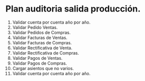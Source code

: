 # Plan auditoria salida producción.
1. Validar cuenta por cuenta año por año.
2. Validar Pedido Ventas.
3. Validar Pedidos de Compras.
4. Validar Facturas de Ventas.
5. Validar Facturas de Compras.
6. Validar Rectificativa de Venta.
7. Validar Rectificativa de Compras.
8. Validar Pagos de Ventas.
9. Validar Pagos de Compras.
10. Cargar asientos que no varios.
11. Validar cuenta por cuenta año por año.
